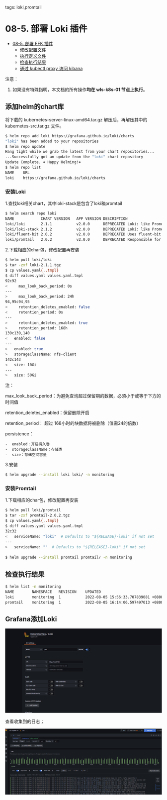 tags: loki,promtail

# 08-5. 部署 Loki 插件

<!-- TOC -->

- [08-5. 部署 EFK 插件](#08-5-部署-efk-插件)
    - [修改配置文件](#修改配置文件)
    - [执行定义文件](#执行定义文件)
    - [检查执行结果](#检查执行结果)
    - [通过 kubectl proxy 访问 kibana](#通过-kubectl-proxy-访问-kibana)

<!-- /TOC -->

注意：
1. 如果没有特殊指明，本文档的所有操作**均在 wls-k8s-01 节点上执行**。

## 添加helm的chart库

将下载的 kubernetes-server-linux-amd64.tar.gz 解压后，再解压其中的 kubernetes-src.tar.gz 文件。

``` bash
$ helm repo add loki https://grafana.github.io/loki/charts
"loki" has been added to your repositories
$ helm repo update
Hang tight while we grab the latest from your chart repositories...
...Successfully got an update from the "loki" chart repository
Update Complete. ⎈ Happy Helming!⎈
$ helm repo list
NAME	URL
loki	https://grafana.github.io/loki/charts
```

### 安装Loki

1.查找loki相关chart，其中loki-stack是包含了loki和promtail

``` bash
$ helm search repo loki
NAME           	CHART VERSION	APP VERSION	DESCRIPTION                                       
loki/loki      	2.1.1        	v2.0.0     	DEPRECATED Loki: like Prometheus, but for logs.   
loki/loki-stack	2.1.2        	v2.0.0     	DEPRECATED Loki: like Prometheus, but for logs.   
loki/fluent-bit	2.0.2        	v2.0.0     	DEPRECATED Uses fluent-bit Loki go plugin for g...
loki/promtail  	2.0.2        	v2.0.0     	DEPRECATED Responsible for gathering logs and s...
```

2.下载相应的char包，修改配置再安装

``` bash
$ helm pull loki/loki
$ tar -zxf loki-2.1.1.tgz
$ cp values.yaml{,.tmpl}
$ diff values.yaml values.yaml.tmpl
92c92
<     max_look_back_period: 0s
---
>     max_look_back_period: 24h
94,95c94,95
<     retention_deletes_enabled: false
<     retention_period: 0s
---
>     retention_deletes_enabled: true
>     retention_period: 168h    
139c139,140
<   enabled: false
---
>   enabled: true
>   storageClassName: nfs-client
142c143
<   size: 10Gi
---
>   size: 50Gi
```

注：

max_look_back_period：为避免查询超过保留期的数据，必须小于或等于下方的时间值

retention_deletes_enabled：保留删除开启

retention_period： 超过 168小时的块数据将被删除（值需24的倍数）

persistence：

	-  enabled：开启持久卷
	-  storageClassName：存储类
	-  size：存储空间容量

3.安装

``` bash
$ helm upgrade --install loki loki/ -n monitoring
```

### 安装Promtail

1.下载相应的char包，修改配置再安装

``` bash
$ helm pull loki/promtail
$ tar -zxf promtail-2.0.2.tgz
$ cp values.yaml{,.tmpl}
$ diff values.yaml values.yaml.tmpl
32c32
<   serviceName: "loki"  # Defaults to "${RELEASE}-loki" if not set
---
>   serviceName: ""  # Defaults to "${RELEASE}-loki" if not set

$ helm upgrade --install promtail promtail/ -n monitoring
```

## 检查执行结果

``` bash
$ helm list -n monitoring
NAME    	NAMESPACE 	REVISION	UPDATED                                	STATUS  	CHART         	APP VERSION
loki    	monitoring	1       	2022-08-05 15:56:33.707839081 +0800 CST	deployed	loki-2.1.1    	v2.0.0     
promtail	monitoring	1       	2022-08-05 16:14:06.597497013 +0800 CST	deployed	promtail-2.0.2	v2.0.0     
```

##  Grafana添加Loki

![es-setting](./images/loki.png)

查看收集到的日志；

![es-home](./images/loki-log.png)